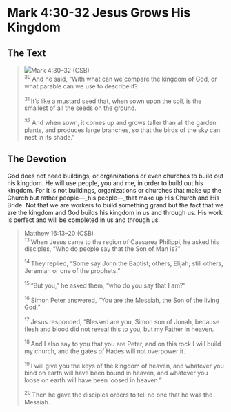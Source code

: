 # Mark 4:30-32 Jesus Grows His Kingdom

## The Text

><img class="intro-right" src="/images/art-mark.jpg">Mark 4:30–32 (CSB)  
><sup> 30 </sup> And he said, “With what can we compare the kingdom of God, or what parable can we use to describe it? 
>
><sup> 31 </sup> It’s like a mustard seed that, when sown upon the soil, is the smallest of all the seeds on the ground. 
>
><sup> 32 </sup> And when sown, it comes up and grows taller than all the garden plants, and produces large branches, so that the birds of the sky can nest in its shade.”

## The Devotion

God does not need buildings, or organizations or even churches to build out his kingdom. He will use people, you and me, in order to build out his kingdom. For it is not buildings, organizations or churches that make up the Church but rather people—_his people—_that make up His Church and His Bride. Not that we are workers to build something grand but the fact that we are the kingdom and God builds his kingdom in us and through us. His work is perfect and will be completed in us and through us.

>Matthew 16:13–20 (CSB)  
><sup> 13 </sup> When Jesus came to the region of Caesarea Philippi, he asked his disciples, “Who do people say that the Son of Man is?” 
>
><sup> 14 </sup> They replied, “Some say John the Baptist; others, Elijah; still others, Jeremiah or one of the prophets.” 
>
><sup> 15 </sup> “But you,” he asked them, “who do you say that I am?” 
>
><sup> 16 </sup> Simon Peter answered, “You are the Messiah, the Son of the living God.” 
>
><sup> 17 </sup> Jesus responded, “Blessed are you, Simon son of Jonah, because flesh and blood did not reveal this to you, but my Father in heaven. 
>
><sup> 18 </sup> And I also say to you that you are Peter, and on this rock I will build my church, and the gates of Hades will not overpower it. 
>
><sup> 19 </sup> I will give you the keys of the kingdom of heaven, and whatever you bind on earth will have been bound in heaven, and whatever you loose on earth will have been loosed in heaven.” 
>
><sup> 20 </sup> Then he gave the disciples orders to tell no one that he was the Messiah.
